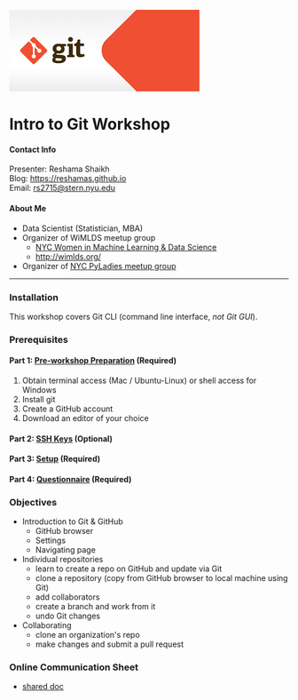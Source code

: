 ![git logo](images/git.png)

# Intro to Git Workshop

#### Contact Info
Presenter:  Reshama Shaikh  
Blog:  https://reshamas.github.io  
Email:   rs2715@stern.nyu.edu  

#### About Me
* Data Scientist (Statistician, MBA)
* Organizer of WiMLDS meetup group
     - [NYC Women in Machine Learning & Data Science](http://www.meetup.com/NYC-Women-in-Machine-Learning-Data-Science/)
     - http://wimlds.org/
* Organizer of [NYC PyLadies meetup group](https://www.meetup.com/NYC-PyLadies/)

---

### Installation
This workshop covers Git CLI (command line interface, *not Git GUI*).  

### Prerequisites

#### Part 1:  [Pre-workshop Preparation](/workflows/w_0_1_installs.md) (Required)
1.  Obtain terminal access (Mac / Ubuntu-Linux) or shell access for Windows
2.  Install git 
3.  Create a GitHub account
4.  Download an editor of your choice

#### Part 2:  [SSH Keys](/workflows/w_0_2_ssh_keys.md) (Optional)

#### Part 3:  [Setup](/workflows/w_0_3_setup.md) (Required)

#### Part 4:  [Questionnaire](/workflows/w_0_4_questionnaire.md) (Required)


### Objectives
* Introduction to Git & GitHub
     - GitHub browser
     - Settings
     - Navigating page
* Individual repositories 
     - learn to create a repo on GitHub and update via Git
     - clone a repository (copy from GitHub browser to local machine using Git)
     - add collaborators 
     - create a branch and work from it
     - undo Git changes
* Collaborating
     - clone an organization's repo
     - make changes and submit a pull request
     
### Online Communication Sheet
* [shared doc](https://docs.google.com/document/d/1y5cuZW1M7uFTGou27zmRMRIok5javSQssqVvLU_apj4/edit?usp=sharing)

